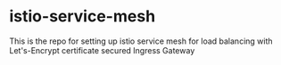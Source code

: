 # istio-service-mesh
This is the repo for setting up istio service mesh for load balancing with Let's-Encrypt certificate secured Ingress Gateway
